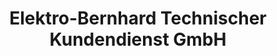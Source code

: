 ---
title: "Elektro-Bernhard Technischer Kundendienst GmbH"
url: /asslar/elektro-bernhard-technischer-kundendienst-gmbh/
shop: Allgemein
---